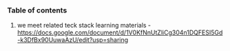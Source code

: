 ### Table of contents

1. we meet related teck stack learning materials - https://docs.google.com/document/d/1V0KfNnUtZliCg304n1DQFESI5Gd-k3DfBx90UuwaAzU/edit?usp=sharing


